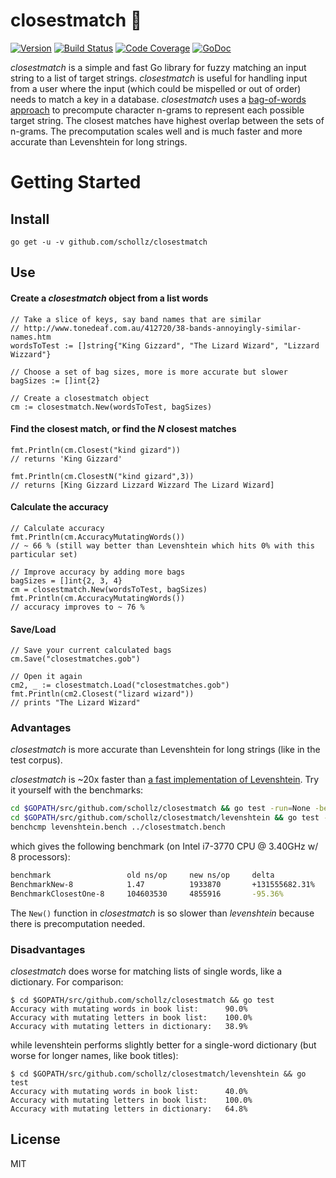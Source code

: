 
# closestmatch :page_with_curl:

<a href="#"><img src="https://img.shields.io/badge/version-2.1.0-brightgreen.svg?style=flat-square" alt="Version"></a>
<a href="https://travis-ci.org/schollz/closestmatch"><img src="https://img.shields.io/travis/schollz/closestmatch.svg?style=flat-square" alt="Build Status"></a>
<a href="http://gocover.io/github.com/schollz/closestmatch"><img src="https://img.shields.io/badge/coverage-98%25-brightgreen.svg?style=flat-square" alt="Code Coverage"></a>
<a href="https://godoc.org/github.com/schollz/closestmatch"><img src="https://img.shields.io/badge/api-reference-blue.svg?style=flat-square" alt="GoDoc"></a>

*closestmatch* is a simple and fast Go library for fuzzy matching an input string to a list of target strings. *closestmatch* is useful for handling input from a user where the input (which could be mispelled or out of order) needs to match a key in a database. *closestmatch* uses a [bag-of-words approach](https://en.wikipedia.org/wiki/Bag-of-words_model) to precompute character n-grams to represent each possible target string. The closest matches have highest overlap between the sets of n-grams. The precomputation scales well and is much faster and more accurate than Levenshtein for long strings.


Getting Started
===============

## Install

```
go get -u -v github.com/schollz/closestmatch
```

## Use

####  Create a *closestmatch* object from a list words

```golang
// Take a slice of keys, say band names that are similar
// http://www.tonedeaf.com.au/412720/38-bands-annoyingly-similar-names.htm
wordsToTest := []string{"King Gizzard", "The Lizard Wizard", "Lizzard Wizzard"}

// Choose a set of bag sizes, more is more accurate but slower
bagSizes := []int{2}

// Create a closestmatch object
cm := closestmatch.New(wordsToTest, bagSizes)
```

#### Find the closest match, or find the *N* closest matches

```golang
fmt.Println(cm.Closest("kind gizard"))
// returns 'King Gizzard'

fmt.Println(cm.ClosestN("kind gizard",3))
// returns [King Gizzard Lizzard Wizzard The Lizard Wizard]
```

#### Calculate the accuracy

```golang
// Calculate accuracy
fmt.Println(cm.AccuracyMutatingWords())
// ~ 66 % (still way better than Levenshtein which hits 0% with this particular set)

// Improve accuracy by adding more bags
bagSizes = []int{2, 3, 4}
cm = closestmatch.New(wordsToTest, bagSizes)
fmt.Println(cm.AccuracyMutatingWords())
// accuracy improves to ~ 76 %
```

#### Save/Load

```golang
// Save your current calculated bags
cm.Save("closestmatches.gob")

// Open it again
cm2, _ := closestmatch.Load("closestmatches.gob")
fmt.Println(cm2.Closest("lizard wizard"))
// prints "The Lizard Wizard"
```

### Advantages

*closestmatch* is more accurate than Levenshtein for long strings (like in the test corpus).

*closestmatch* is ~20x faster than [a fast implementation of Levenshtein](https://groups.google.com/forum/#!topic/golang-nuts/YyH1f_qCZVc). Try it yourself with the benchmarks:

```bash
cd $GOPATH/src/github.com/schollz/closestmatch && go test -run=None -bench=. > closestmatch.bench
cd $GOPATH/src/github.com/schollz/closestmatch/levenshtein && go test -run=None -bench=. > levenshtein.bench
benchcmp levenshtein.bench ../closestmatch.bench
```

which gives the following benchmark (on Intel i7-3770 CPU @ 3.40GHz w/ 8 processors):

```bash
benchmark                 old ns/op     new ns/op     delta
BenchmarkNew-8            1.47          1933870       +131555682.31%
BenchmarkClosestOne-8     104603530     4855916       -95.36%
```

The `New()` function in *closestmatch* is so slower than *levenshtein* because there is precomputation needed.

### Disadvantages

*closestmatch* does worse for matching lists of single words, like a dictionary. For comparison:


```
$ cd $GOPATH/src/github.com/schollz/closestmatch && go test
Accuracy with mutating words in book list:      90.0%
Accuracy with mutating letters in book list:    100.0%
Accuracy with mutating letters in dictionary:   38.9%
```

while levenshtein performs slightly better for a single-word dictionary (but worse for longer names, like book titles):

```
$ cd $GOPATH/src/github.com/schollz/closestmatch/levenshtein && go test
Accuracy with mutating words in book list:      40.0%
Accuracy with mutating letters in book list:    100.0%
Accuracy with mutating letters in dictionary:   64.8%
```

## License

MIT
